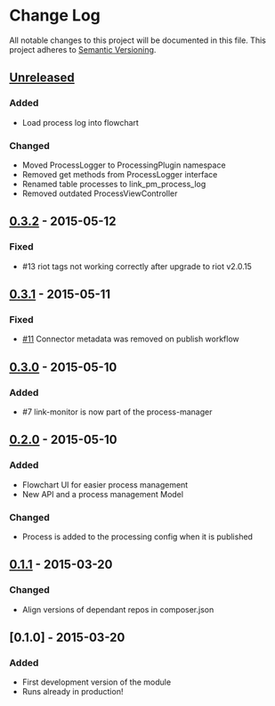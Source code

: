 # Change Log
All notable changes to this project will be documented in this file.
This project adheres to [Semantic Versioning](http://semver.org/).

## [Unreleased][unreleased]
### Added
- Load process log into flowchart

### Changed
- Moved ProcessLogger to ProcessingPlugin namespace
- Removed get methods from ProcessLogger interface
- Renamed table processes to link_pm_process_log
- Removed outdated ProcessViewController

## [0.3.2] - 2015-05-12
### Fixed
- #13 riot tags not working correctly after upgrade to riot v2.0.15

## [0.3.1] - 2015-05-11
### Fixed
- [#11](https://github.com/prooph/link-process-manager/issues/11) Connector metadata was removed on publish workflow

## [0.3.0] - 2015-05-10
### Added
- #7 link-monitor is now part of the process-manager

## [0.2.0] - 2015-05-10
### Added
- Flowchart UI for easier process management
- New API and a process management Model

### Changed
- Process is added to the processing config when it is published

## [0.1.1] - 2015-03-20
### Changed
- Align versions of dependant repos in composer.json

## [0.1.0] - 2015-03-20
### Added
- First development version of the module
- Runs already in production!

[unreleased]: https://github.com/prooph/link-process-manager/compare/v0.3.2...HEAD
[0.3.2]: https://github.com/prooph/link-process-manager/compare/v0.3.1...v0.3.2
[0.3.1]: https://github.com/prooph/link-process-manager/compare/v0.3.0...v0.3.1
[0.3.0]: https://github.com/prooph/link-process-manager/compare/v0.2.0...v0.3.0
[0.2.0]: https://github.com/prooph/link-process-manager/compare/v0.1.1...v0.2.0
[0.1.1]: https://github.com/prooph/link-process-manager/compare/v0.1...v0.1.1
